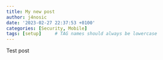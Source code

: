 ```yaml
---
title: My new post
author: j4nosic
date: '2023-02-27 22:37:53 +0100'
categories: [Security, Mobile]
tags: [setup]     # TAG names should always be lowercase
---
```



Test post

